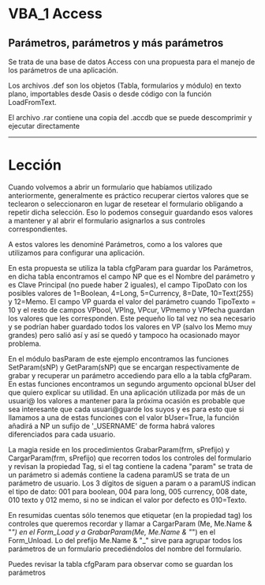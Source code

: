 # VBA_1 Access #
## Parámetros, parámetros y más parámetros ##

Se trata de una base de datos Access con una propuesta para el manejo de los parámetros de una aplicación.

Los archivos .def son los objetos (Tabla, formularios y módulo) en texto plano, importables desde Oasis o desde código con la función LoadFromText.

El archivo .rar contiene una copia del .accdb que se puede descomprimir y ejecutar directamente

---

# Lección

Cuando volvemos a abrir un formulario que habíamos utilizado anteriormente, generalmente es práctico recuperar ciertos valores que se teclearon o seleccionaron en lugar de resetear el formulario obligando a repetir dicha selección. Eso lo podemos conseguir guardando esos valores a mantener y al abrir el formulario asignarlos a sus controles correspondientes.

A estos valores les denominé Parámetros, como a los valores que utilizamos para configurar una aplicación.

En esta propuesta se utiliza la tabla cfgParam para guardar los Parámetros, en dicha tabla encontramos el campo NP que es el Nombre del parámetro y es Clave Principal (no puede haber 2 iguales), el campo TipoDato  con los posibles valores de 1=Boolean, 4=Long, 5=Currency, 8=Date, 10=Text(255) y 12=Memo. El campo VP guarda el valor del parámetro cuando TipoTexto = 10 y el resto de campos VPbool, VPlng, VPcur, VPmemo y VPfecha guardan los valores que les corresponden. Este pequeño lío tal vez no sea necesario y se podrían haber guardado todos los valores en VP (salvo los Memo muy grandes) pero salió así y así se quedó y tampoco ha ocasionado mayor problema.

En el módulo basParam de este ejemplo encontramos las funciones SetParam(sNP) y GetParam(sNP) que se encargan respectivamente de grabar y recuperar un parámetro accediendo para ello a la tabla cfgParam. En estas funciones encontramos un segundo argumento opcional bUser del que quiero explicar su utilidad. En una aplicación utilizada por más de un usuari@ los valores a mantener para la próxima ocasión es probable que sea interesante que cada usuari@guarde los suyos y es para esto que si llamamos a una de estas funciones con el valor bUser=True, la función añadirá a NP un sufijo de '_USERNAME' de forma habrá valores diferenciados para cada usuario.

La magia reside en los procedimientos GrabarParam(frm, sPrefijo) y CargarParam(frm, sPrefijo) que recorren todos los controles del formulario y revisan la propiedad Tag, si el tag contiene la cadena "param" se trata de un parámetro si además contiene la cadena paramUS se trata de un parámetro de usuario. Los 3 dígitos de siguen a param o a paramUS indican el tipo de dato: 001 para boolean, 004 para long, 005 currency, 008 date, 010 texto y 012 memo, si no se indican el valor por defecto es 010=Texto.

En resumidas cuentas sólo tenemos que etiquetar (en la propiedad tag) los controles que queremos recordar y llamar a CargarParam (Me, Me.Name & "_") en el Form_Load y a GrabarParam(Me, Me.Name & "_") en el Form_Unload. Lo del prefijo Me.Name & "_" sirve para agrupar todos los parámetros de un formulario precediéndolos del nombre del formulario.

Puedes revisar la tabla cfgParam para observar como se guardan los parámetros
